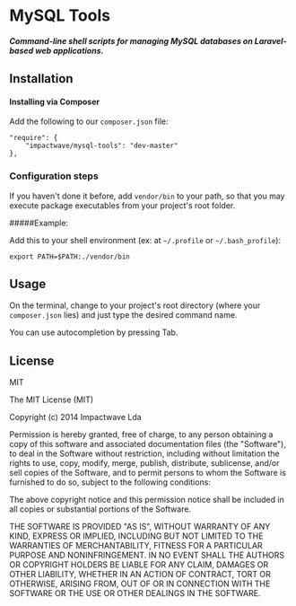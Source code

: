 # MySQL Tools

##### Command-line shell scripts for managing MySQL databases on Laravel-based web applications.

## Installation

#### Installing via Composer

Add the following to our `composer.json` file:

```
"require": {
    "impactwave/mysql-tools": "dev-master"
},
```

### Configuration steps

If you haven't done it before, add `vendor/bin` to your path, so that you may execute package executables from your project's root folder.


#####Example:

Add this to your shell environment (ex: at `~/.profile` or `~/.bash_profile`):

	export PATH=$PATH:./vendor/bin

## Usage

On the terminal, change to your project's root directory (where your `composer.json` lies) and just type the desired command name.

You can use autocompletion by pressing Tab.

## License

MIT

The MIT License (MIT)

Copyright (c) 2014 Impactwave Lda

Permission is hereby granted, free of charge, to any person obtaining a copy of
this software and associated documentation files (the "Software"), to deal in
the Software without restriction, including without limitation the rights to
use, copy, modify, merge, publish, distribute, sublicense, and/or sell copies of
the Software, and to permit persons to whom the Software is furnished to do so,
subject to the following conditions:

The above copyright notice and this permission notice shall be included in all
copies or substantial portions of the Software.

THE SOFTWARE IS PROVIDED "AS IS", WITHOUT WARRANTY OF ANY KIND, EXPRESS OR
IMPLIED, INCLUDING BUT NOT LIMITED TO THE WARRANTIES OF MERCHANTABILITY, FITNESS
FOR A PARTICULAR PURPOSE AND NONINFRINGEMENT. IN NO EVENT SHALL THE AUTHORS OR
COPYRIGHT HOLDERS BE LIABLE FOR ANY CLAIM, DAMAGES OR OTHER LIABILITY, WHETHER
IN AN ACTION OF CONTRACT, TORT OR OTHERWISE, ARISING FROM, OUT OF OR IN
CONNECTION WITH THE SOFTWARE OR THE USE OR OTHER DEALINGS IN THE SOFTWARE.
